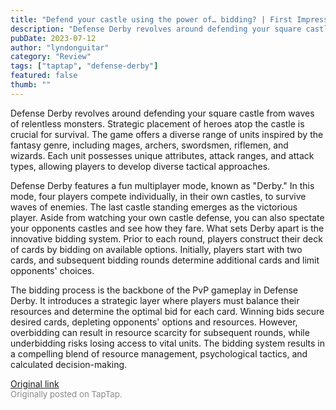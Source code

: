 ```yaml
---
title: "Defend your castle using the power of… bidding? | First Impressions - Defense Derby"
description: "Defense Derby revolves around defending your square castle from waves of relentless monsters. Strategic placement of heroes atop the castle is crucial for survival. The game offers a diverse range of units inspired by the fantasy genre, including mages, archers, swordsmen, riflemen, and wizards. Each unit possesses unique attributes, attack ranges, and attack types, allowing players to develop diverse tactical approaches."
pubDate: 2023-07-12
author: "lyndonguitar"
category: "Review"
tags: ["taptap", "defense-derby"]
featured: false
thumb: ""
---
```


Defense Derby revolves around defending your square castle from waves of relentless monsters. Strategic placement of heroes atop the castle is crucial for survival. The game offers a diverse range of units inspired by the fantasy genre, including mages, archers, swordsmen, riflemen, and wizards. Each unit possesses unique attributes, attack ranges, and attack types, allowing players to develop diverse tactical approaches.

Defense Derby features a fun multiplayer mode, known as "Derby." In this mode, four players compete individually, in their own castles, to survive waves of enemies. The last castle standing emerges as the victorious player. Aside from watching your own castle defense, you can also spectate your opponents castles and see how they fare. What sets Derby apart is the innovative bidding system. Prior to each round, players construct their deck of cards by bidding on available options. Initially, players start with two cards, and subsequent bidding rounds determine additional cards and limit opponents' choices.

The bidding process is the backbone of the PvP gameplay in Defense Derby. It introduces a strategic layer where players must balance their resources and determine the optimal bid for each card. Winning bids secure desired cards, depleting opponents' options and resources. However, overbidding can result in resource scarcity for subsequent rounds, while underbidding risks losing access to vital units. The bidding system results in a compelling blend of resource management, psychological tactics, and calculated decision-making.

[Original link](https://m.taptap.io/post/5989546)<br><span style="font-size: 0.95em; color: #888;">Originally posted on TapTap.</span>
